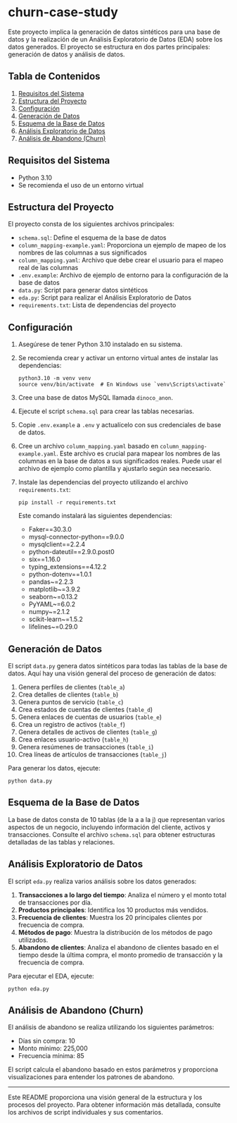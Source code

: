 # churn-case-study

Este proyecto implica la generación de datos sintéticos para una base de datos y la realización de un Análisis Exploratorio de Datos (EDA) sobre los datos generados. El proyecto se estructura en dos partes principales: generación de datos y análisis de datos.

## Tabla de Contenidos
1. [Requisitos del Sistema](#requisitos-del-sistema)
2. [Estructura del Proyecto](#estructura-del-proyecto)
3. [Configuración](#configuración)
4. [Generación de Datos](#generación-de-datos)
5. [Esquema de la Base de Datos](#esquema-de-la-base-de-datos)
6. [Análisis Exploratorio de Datos](#análisis-exploratorio-de-datos)
7. [Análisis de Abandono (Churn)](#análisis-de-abandono-churn)

## Requisitos del Sistema

- Python 3.10
- Se recomienda el uso de un entorno virtual

## Estructura del Proyecto

El proyecto consta de los siguientes archivos principales:

- `schema.sql`: Define el esquema de la base de datos
- `column_mapping-example.yaml`: Proporciona un ejemplo de mapeo de los nombres de las columnas a sus significados
- `column_mapping.yaml`: Archivo que debe crear el usuario para el mapeo real de las columnas
- `.env.example`: Archivo de ejemplo de entorno para la configuración de la base de datos
- `data.py`: Script para generar datos sintéticos
- `eda.py`: Script para realizar el Análisis Exploratorio de Datos
- `requirements.txt`: Lista de dependencias del proyecto

## Configuración

1. Asegúrese de tener Python 3.10 instalado en su sistema.

2. Se recomienda crear y activar un entorno virtual antes de instalar las dependencias:
   ```
   python3.10 -m venv venv
   source venv/bin/activate  # En Windows use `venv\Scripts\activate`
   ```

3. Cree una base de datos MySQL llamada `dinoco_anon`.

4. Ejecute el script `schema.sql` para crear las tablas necesarias.

5. Copie `.env.example` a `.env` y actualícelo con sus credenciales de base de datos.

6. Cree un archivo `column_mapping.yaml` basado en `column_mapping-example.yaml`. Este archivo es crucial para mapear los nombres de las columnas en la base de datos a sus significados reales. Puede usar el archivo de ejemplo como plantilla y ajustarlo según sea necesario.

7. Instale las dependencias del proyecto utilizando el archivo `requirements.txt`:
   ```
   pip install -r requirements.txt
   ```

   Este comando instalará las siguientes dependencias:
   - Faker==30.3.0
   - mysql-connector-python==9.0.0
   - mysqlclient==2.2.4
   - python-dateutil==2.9.0.post0
   - six==1.16.0
   - typing_extensions==4.12.2
   - python-dotenv==1.0.1
   - pandas~=2.2.3
   - matplotlib~=3.9.2
   - seaborn~=0.13.2
   - PyYAML~=6.0.2
   - numpy~=2.1.2
   - scikit-learn~=1.5.2
   - lifelines~=0.29.0

## Generación de Datos

El script `data.py` genera datos sintéticos para todas las tablas de la base de datos. Aquí hay una visión general del proceso de generación de datos:

1. Genera perfiles de clientes (`table_a`)
2. Crea detalles de clientes (`table_b`)
3. Genera puntos de servicio (`table_c`)
4. Crea estados de cuentas de clientes (`table_d`)
5. Genera enlaces de cuentas de usuarios (`table_e`)
6. Crea un registro de activos (`table_f`)
7. Genera detalles de activos de clientes (`table_g`)
8. Crea enlaces usuario-activo (`table_h`)
9. Genera resúmenes de transacciones (`table_i`)
10. Crea líneas de artículos de transacciones (`table_j`)

Para generar los datos, ejecute:
```
python data.py
```

## Esquema de la Base de Datos

La base de datos consta de 10 tablas (de la a a la j) que representan varios aspectos de un negocio, incluyendo información del cliente, activos y transacciones. Consulte el archivo `schema.sql` para obtener estructuras detalladas de las tablas y relaciones.

## Análisis Exploratorio de Datos

El script `eda.py` realiza varios análisis sobre los datos generados:

1. **Transacciones a lo largo del tiempo**: Analiza el número y el monto total de transacciones por día.
2. **Productos principales**: Identifica los 10 productos más vendidos.
3. **Frecuencia de clientes**: Muestra los 20 principales clientes por frecuencia de compra.
4. **Métodos de pago**: Muestra la distribución de los métodos de pago utilizados.
5. **Abandono de clientes**: Analiza el abandono de clientes basado en el tiempo desde la última compra, el monto promedio de transacción y la frecuencia de compra.

Para ejecutar el EDA, ejecute:
```
python eda.py
```

## Análisis de Abandono (Churn)

El análisis de abandono se realiza utilizando los siguientes parámetros:

- Días sin compra: 10
- Monto mínimo: 225,000
- Frecuencia mínima: 85

El script calcula el abandono basado en estos parámetros y proporciona visualizaciones para entender los patrones de abandono.

---

Este README proporciona una visión general de la estructura y los procesos del proyecto. Para obtener información más detallada, consulte los archivos de script individuales y sus comentarios.